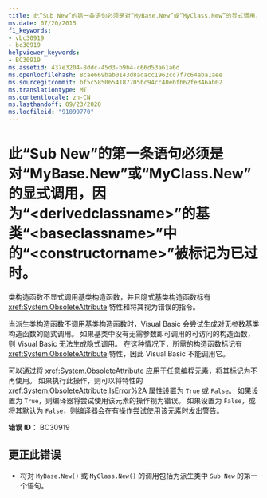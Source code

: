 ```yaml
---
title: 此“Sub New”的第一条语句必须是对“MyBase.New”或“MyClass.New”的显式调用，因为“<derivedclassname>”的基类“<baseclassname>”中的“<constructorname>”被标记为已过时。
ms.date: 07/20/2015
f1_keywords:
- vbc30919
- bc30919
helpviewer_keywords:
- BC30919
ms.assetid: 437e3204-8ddc-45d3-b9b4-c66d53a61a6d
ms.openlocfilehash: 8cae669bab0143d8adacc1962cc7f7c64aba1aee
ms.sourcegitcommit: bf5c5850654187705bc94cc40ebfb62fe346ab02
ms.translationtype: MT
ms.contentlocale: zh-CN
ms.lasthandoff: 09/23/2020
ms.locfileid: "91099770"
---
```

# <a name="first-statement-of-this-sub-new-must-be-an-explicit-call-to-mybasenew-or-myclassnew-because-the-constructorname-in-the-base-class-baseclassname-of-derivedclassname-is-marked-obsolete"></a>此“Sub New”的第一条语句必须是对“MyBase.New”或“MyClass.New”的显式调用，因为“\<derivedclassname>”的基类“\<baseclassname>”中的“\<constructorname>”被标记为已过时。

类构造函数不显式调用基类构造函数，并且隐式基类构造函数标有 <xref:System.ObsoleteAttribute> 特性和将其视为错误的指令。  
  
 当派生类构造函数不调用基类构造函数时，Visual Basic 会尝试生成对无参数基类构造函数的隐式调用。 如果基类中没有无需参数即可调用的可访问的构造函数，则 Visual Basic 无法生成隐式调用。 在这种情况下，所需的构造函数标记有 <xref:System.ObsoleteAttribute> 特性，因此 Visual Basic 不能调用它。  
  
 可以通过将 <xref:System.ObsoleteAttribute> 应用于任意编程元素，将其标记为不再使用。 如果执行此操作，则可以将特性的 <xref:System.ObsoleteAttribute.IsError%2A> 属性设置为 `True` 或 `False`。 如果设置为 `True`，则编译器将尝试使用该元素的操作视为错误。 如果设置为 `False`，或将其默认为 `False`，则编译器会在有操作尝试使用该元素时发出警告。  
  
 **错误 ID：** BC30919  
  
## <a name="to-correct-this-error"></a>更正此错误  
  
- 将对 `MyBase.New()` 或 `MyClass.New()` 的调用包括为派生类中 `Sub New` 的第一个语句。
